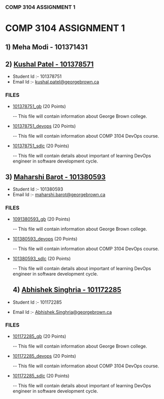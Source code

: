 ### COMP 3104 ASSIGNMENT 1

# COMP 3104 ASSIGNMENT 1

## 1) Meha Modi - 101371431

## 2) [Kushal Patel - 101378571](https://github.com/MehaModi/COMP3104GP21ASSIGNMENT01/tree/101378751-Kushal)


- Student Id :- 101378751
- Email Id :- kushal.patel@georgebrown.ca

### FILES

- [101378751_gb](101378751_gb.txt) (20 Points)

  -- This file will contain information about George Brown college.

- [101378751_devops](101378751_devops.txt) (20 Points)

  -- This file will contain information about COMP 3104 DevOps course.

- [101378751_sdlc](101378751_sdlc.txt) (20 Points)

  -- This file will contain details about important of learning DevOps engineer in software development cycle.

## 3) [Maharshi Barot - 101380593](https://github.com/MehaModi/COMP3104GP21ASSIGNMENT01/tree/101380593-Maharshi)


- Student Id :- 101380593
- Email Id :- maharshi.barot@georgebrown.ca

### FILES

- [1091380593_gb](101380593_gb.txt) (20 Points)

  -- This file will contain information about George Brown college.

- [101380593_devops](101380593_devops.txt) (20 Points)

  -- This file will contain information about COMP 3104 DevOps course.

- [101380593_sdlc](101380593_sdlc.txt) (20 Points)

  -- This file will contain details about important of learning DevOps engineer in software development cycle.

  ## 4) [Abhishek Singhria - 101172285](https://github.com/MehaModi/COMP3104GP21ASSIGNMENT01/tree/101172285-AbhishekSinghria)


- Student Id :- 101172285
- Email Id :- Abhishek.Singhria@georgebrown.ca

### FILES

- [101172285_gb](101172285_gb.txt) (20 Points)

  -- This file will contain information about George Brown college.

- [101172285_devops](101172285_devops.txt) (20 Points)

  -- This file will contain information about COMP 3104 DevOps course.

- [101172285_sdlc](101172285_sdlc.txt) (20 Points)

  -- This file will contain details about important of learning DevOps engineer in software development cycle.

